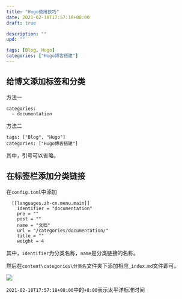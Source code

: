 ```yaml
---
title: "Hugo使用技巧"
date: 2021-02-18T17:57:18+08:00
draft: true

description: ""
upd: ""

tags: [Blog, Hugo]
categories: ["Hugo博客搭建"]
---
```


## 给博文添加标签和分类

方法一

```
categories:
  - documentation
```

方法二

```
tags: ["Blog", "Hugo"]
categories: ["Hugo博客搭建"]
```

其中，引号可以省略。

## 在标签栏添加分类链接

在`config.toml`中添加

```
  [[languages.zh-cn.menu.main]]
    identifier = "documentation"
    pre = ""
    post = ""
    name = "文档"
    url = "/categories/documentation/"
    title = ""
    weight = 4
```

其中，`identifier`为分类名称，`name`是分类链接的名称。

然后在`content\categories\分类名`文件夹下添加相应`_index.md`文件即可。

![](https://cdn.jsdelivr.net/gh/henrywu97/FigBed/Figs/20210218180936.png)





`2021-02-18T17:57:18+08:00`中的`+8:00`表示太平洋标准时间

